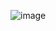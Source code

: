![image](https://github.com/PranavRao30/4D-ADA-1BM22CS201/assets/153255083/07a46c21-de0e-4756-81e5-0a42bf9f5eba)
